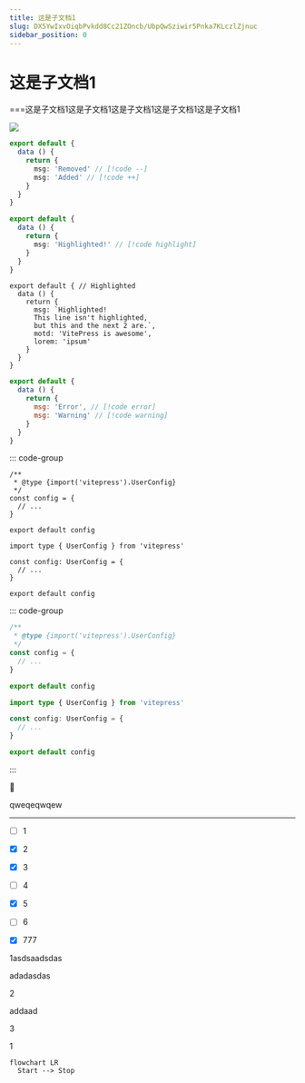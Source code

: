 ```yaml
---
title: 这是子文档1
slug: DX5YwIxvOiqbPvkdd8Cc21ZOncb/UbpQwSziwir5Pnka7KLczlZjnuc
sidebar_position: 0
---
```



# 这是子文档1

===这是子文档1这是子文档1这是子文档1这是子文档1这是子文档1

<img src="/assets/U8PsbyLaVo8Wgsxkh7lcLX86nXb.gif" src-width="320" src-height="198" align="center"/>

```ts
export default {
  data () {
    return {
      msg: 'Removed' // [!code --]
      msg: 'Added' // [!code ++]
    }
  }
}
```

```ts
export default {
  data () {
    return {
      msg: 'Highlighted!' // [!code highlight]
    }
  }
}
```

```text
export default { // Highlighted
  data () {
    return {
      msg: `Highlighted!
      This line isn't highlighted,
      but this and the next 2 are.`,
      motd: 'VitePress is awesome',
      lorem: 'ipsum'
    }
  }
}
```

```js
export default {
  data () {
    return {
      msg: 'Error', // [!code error]
      msg: 'Warning' // [!code warning]
    }
  }
}
```

::: code-group

```text
/**
 * @type {import('vitepress').UserConfig}
 */
const config = {
  // ...
}

export default config
```

```text
import type { UserConfig } from 'vitepress'

const config: UserConfig = {
  // ...
}

export default config
```

::: code-group

```js
/**
 * @type {import('vitepress').UserConfig}
 */
const config = {
  // ...
}

export default config
```

```ts
import type { UserConfig } from 'vitepress'

const config: UserConfig = {
  // ...
}

export default config
```

:::

<div class="callout callout-bg-2 callout-border-2">
<div class='callout-emoji'>🎨</div>
<p>qweqeqwqew</p>
</div>

---

- [ ] 1

- [x] 2

- [x] 3

- [ ] 4

- [x] 5

- [ ] 6

- [x] 777

<div class="flex gap-3 columns-3" column-size="3">
<div class="w-[33%]" width-ratio="33">
<p>1asdsaadsdas</p>
<p>adadasdas</p>
</div>
<div class="w-[33%]" width-ratio="33">
<p>2</p>
<p>addaad</p>
</div>
<div class="w-[33%]" width-ratio="33">
<p>3</p>
<p>1</p>
</div>
</div>

```text
flowchart LR
  Start --> Stop
```


